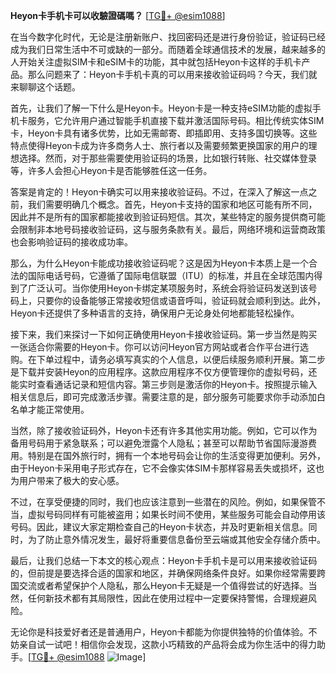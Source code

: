 **Heyon卡手机卡可以收驗證碼嗎？** [[TG💪+ @esim1088](https://t.me/s/esim1088)]

在当今数字化时代，无论是注册新账户、找回密码还是进行身份验证，验证码已经成为我们日常生活中不可或缺的一部分。而随着全球通信技术的发展，越来越多的人开始关注虚拟SIM卡和eSIM卡的功能，其中就包括Heyon卡这样的手机卡产品。那么问题来了：Heyon卡手机卡真的可以用来接收验证码吗？今天，我们就来聊聊这个话题。

首先，让我们了解一下什么是Heyon卡。Heyon卡是一种支持eSIM功能的虚拟手机卡服务，它允许用户通过智能手机直接下载并激活国际号码。相比传统实体SIM卡，Heyon卡具有诸多优势，比如无需邮寄、即插即用、支持多国切换等。这些特点使得Heyon卡成为许多商务人士、旅行者以及需要频繁更换国家的用户的理想选择。然而，对于那些需要使用验证码的场景，比如银行转账、社交媒体登录等，许多人会担心Heyon卡是否能够胜任这一任务。

答案是肯定的！Heyon卡确实可以用来接收验证码。不过，在深入了解这一点之前，我们需要明确几个概念。首先，Heyon卡支持的国家和地区可能有所不同，因此并不是所有的国家都能接收到验证码短信。其次，某些特定的服务提供商可能会限制非本地号码接收验证码，这与服务条款有关。最后，网络环境和运营商政策也会影响验证码的接收成功率。

那么，为什么Heyon卡能成功接收验证码呢？这是因为Heyon卡本质上是一个合法的国际电话号码，它遵循了国际电信联盟（ITU）的标准，并且在全球范围内得到了广泛认可。当你使用Heyon卡绑定某项服务时，系统会将验证码发送到该号码上，只要你的设备能够正常接收短信或语音呼叫，验证码就会顺利到达。此外，Heyon卡还提供了多种语言的支持，确保用户无论身处何地都能轻松操作。

接下来，我们来探讨一下如何正确使用Heyon卡接收验证码。第一步当然是购买一张适合你需要的Heyon卡。你可以访问Heyon官方网站或者合作平台进行选购。在下单过程中，请务必填写真实的个人信息，以便后续服务顺利开展。第二步是下载并安装Heyon的应用程序。这款应用程序不仅方便管理你的虚拟号码，还能实时查看通话记录和短信内容。第三步则是激活你的Heyon卡。按照提示输入相关信息后，即可完成激活步骤。需要注意的是，部分服务可能要求你手动添加白名单才能正常使用。

当然，除了接收验证码外，Heyon卡还有许多其他实用功能。例如，它可以作为备用号码用于紧急联系；可以避免泄露个人隐私；甚至可以帮助节省国际漫游费用。特别是在国外旅行时，拥有一个本地号码会让你的生活变得更加便利。另外，由于Heyon卡采用电子形式存在，它不会像实体SIM卡那样容易丢失或损坏，这也为用户带来了极大的安心感。

不过，在享受便捷的同时，我们也应该注意到一些潜在的风险。例如，如果保管不当，虚拟号码同样有可能被盗用；如果长时间不使用，某些服务可能会自动停用该号码。因此，建议大家定期检查自己的Heyon卡状态，并及时更新相关信息。同时，为了防止意外情况发生，最好将重要信息备份至云端或其他安全存储介质中。

最后，让我们总结一下本文的核心观点：Heyon卡手机卡是可以用来接收验证码的，但前提是要选择合适的国家和地区，并确保网络条件良好。如果你经常需要跨国交流或者希望保护个人隐私，那么Heyon卡无疑是一个值得尝试的好选择。当然，任何新技术都有其局限性，因此在使用过程中一定要保持警惕，合理规避风险。

无论你是科技爱好者还是普通用户，Heyon卡都能为你提供独特的价值体验。不妨亲自试一试吧！相信你会发现，这款小巧精致的产品将会成为你生活中的得力助手。[[TG💪+ @esim1088](https://t.me/s/esim1088) ![Image](https://i.postimg.cc/4NQfJmqS/Snipaste-2025-05-13-00-14-12.png)]